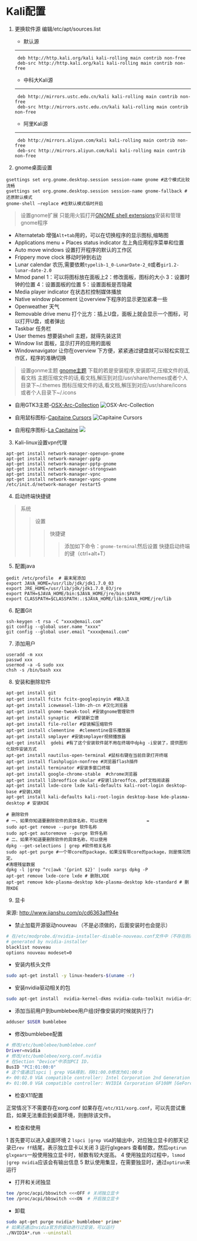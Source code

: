 # Kali配置

1. 更换软件源 编辑/etc/apt/sources.list

    - 默认源

    --- 
        deb http://http.kali.org/kali kali-rolling main contrib non-free
        deb-src http://http.kali.org/kali kali-rolling main contrib non-free

    - 中科大Kali源

    ---
        deb http://mirrors.ustc.edu.cn/kali kali-rolling main contrib non-free
        deb-src http://mirrors.ustc.edu.cn/kali kali-rolling main contrib non-free

    - 阿里Kali源

    ---
        deb http://mirrors.aliyun.com/kali kali-rolling main contrib non-free
        deb-src http://mirrors.aliyun.com/kali kali-rolling main contrib non-free

2. gnome桌面设置

```shell
gsettings set org.gnome.desktop.session session-name gnome #这个模式比较流畅
gsettings set org.gnome.desktop.session session-name gnome-fallback #还原默认模式
gnome-shell –replace #在默认模式临时开启
```

> 设置gnome扩展
> 只能用火狐打开[GNOME shell extensions](https://extensions.gnome.org)安装和管理gnome程序

- Alternatetab 增强`Alt+tab`用的，可以在切换程序的显示图标,缩略图
- Applications menu + Places status indicator 左上角应用程序菜单和位置
- Auto move windows 设置打开程序的默认的工作区
- Frippery move clock 移动时钟到右边
- Lunar calendar 农历,需要依赖`typelib-1_0-LunarDate-2_0`或者`gir1.2-lunar-date-2.0`
- Mmod panel 1：可以将图标放在面板上2：修改面板，图标的大小 3：设置时钟的位置 4：设置面板的位置 5：设置面板是否隐藏
- Media player indicator 在状态栏控制媒体播放
- Native window placement 让overview下程序的显示更加紧凑一些
- Openweather 天气
- Removable drive menu 打个比方：插上U盘，面板上就会显示一个图标，可以打开U盘，或者弹出
- Taskbar 任务栏
- User themes 想要装shell 主题，就得先装这货
- Window list 面板，显示打开的应用的面板
- Windownavigator 让你在overview 下方便，紧紧通过键盘就可以轻松实现工作区，程序的准确切换

> 设置gonme主题
> [gnome主题](https://www.gnome-look.org/)
> 下载的若是安装程序,安装即可,压缩文件的话,看文档
> 主题压缩文件的话,看文档,解压到对应/usr/share/themes或者个人目录下~/.themes
> 图标压缩文件的话,看文档,解压到对应/usr/share/icons或者个人目录下~/.icons

- 自用GTK3主题-[OSX-Arc-Collection](https://www.gnome-look.org/p/1167049/)
  ![OSX-Arc-Collection](https://cn.pling.com/img/5/9/0/2/287ff414e65c196dfa008ca4ffe2d76d6d35.png)

- 自用鼠标图标-[Capitaine Cursors](https://www.gnome-look.org/p/1148692/)
  ![Capitaine Cursors](https://cn.pling.com/img/9/7/a/5/84b855075d1e843ead31a9fdb98b437868df.png)
  
- 自用程序图标-[La Capitaine](https://www.gnome-look.org/p/1148695/)
  ![](https://cn.pling.com/img/7/1/f/4/bc749b8b5db82372db85825279c2049362c5.png)

3. Kali-linux设置vpn代理

```shell
apt-get install network-manager-openvpn-gnome
apt-get install network-manager-pptp
apt-get install network-manager-pptp-gnome
apt-get install network-manager-strongswan
apt-get install network-manager-vpnc
apt-get install network-manager-vpnc-gnome
/etc/init.d/network-manager restart5
```

4. 启动终端快捷键

> 系统
>> 设置
>>> 快捷键 
>>>>添加如下命令：`gnome-terminal`然后设置 快捷启动终端的键（ctrl+alt+T）

5. 配置java

```shell
gedit /etc/profile  # 最末尾添加
export JAVA_HOME=/usr/lib/jdk/jdk1.7.0_03
export JRE_HOME=/usr/lib/jdk/jdk1.7.0_03/jre 
export PATH=$JAVA_HOME/bin:$JAVA_HOME/jre/bin:$PATH  
export CLASSPATH=$CLASSPATH:.:$JAVA_HOME/lib:$JAVA_HOME/jre/lib
```

6. 配置Git

```shell
ssh-keygen -t rsa -C "xxxx@email.com"
git config --global user.name "xxxx"
git config --global user.email "xxxx@email.com"
```

7. 添加用户

```shell
useradd -m xxx
passwd xxx
usermod -a -G sudo xxx
chsh -s /bin/bash xxx
```

8. 安装和删除软件

```shell
apt-get install git
apt-get install fcitx fcitx-googlepinyin #输入法
apt-get install iceweasel-l10n-zh-cn #汉化浏览器
apt-get install gnome-tweak-tool #安装gnome管理软件
apt-get install synaptic  #安装新立德
apt-get install file-roller #安装解压缩软件
apt-get install clementine  #clementine音乐播放器
apt-get install smplayer #安装smplayer视频播放器
apt-get install  gdebi #有了这个安装软件就不用在终端中dpkg -i安装了，提供图形化软件安装方式
apt-get install nautilus-open-terminal #鼠标右键在当前目录打开终端
apt-get install flashplugin-nonfree #浏览器flash插件
apt-get install terminator #安装多窗口终端
apt-get install google-chrome-stable  #chrome浏览器
apt-get install libreoffice okular #安装libreoffce、pdf文档阅读器
apt-get install lxde-core lxde kali-defaults kali-root-login desktop-base #安装LXDE
apt-get install kali-defaults kali-root-login desktop-base kde-plasma-desktop # 安装KDE

# 删除软件
# 一、如果你知道要删除软件的具体名称，可以使用               =
sudo apt-get remove --purge 软件名称  
sudo apt-get autoremove --purge 软件名称 
# 二、如果不知道要删除软件的具体名称，可以使用
dpkg --get-selections | grep #软件相关名称
sudo apt-get purge #一个带core的package，如果没有带core的package，则是情况而定。
#清理残留数据
dpkg -l |grep ^rc|awk '{print $2}' |sudo xargs dpkg -P 
apt-get remove lxde-core lxde # 删除LXDE
apt-get remove kde-plasma-desktop kde-plasma-desktop kde-standard # 删除KDE
```

9. 显卡

来源: http://www.jianshu.com/p/cd6363aff94e

- 禁止加载开源驱动nouveau （不是必须做的，后面安装时也会提示）

```bash
# 在/etc/modprobe.d/nvidia-installer-disable-nouveau.conf文件中（不存在则新建）加入：
# generated by nvidia-installer
blacklist nouveau
options nouveau modeset=0
```

- 安装内核头文件

```bash
sudo apt-get install -y linux-headers-$(uname -r)
```

- 安装nvidia驱动相关的包

```bash
sudo apt-get install  nvidia-kernel-dkms nvidia-cuda-toolkit nvidia-driver
```

- 添加当前用户到bumblebee用户组(好像安装的时候就执行了)

```bash
adduser $USER bumblebee
```

- 修改bumblebee配置

```bash
# 修改/etc/bumblebee/bumblebee.conf
Driver=nvidia
# 修改/etc/bumblebee/xorg.conf.nvidia
# 在Section "Device"中添加PCI ID，
BusID "PCI:01:00:0"
# 这个值通过lspci | grep VGA得到，将01:00.0修改为01:00:0
#> 00:02.0 VGA compatible controller: Intel Corporation 2nd Generation Core Processor Family Integrated Graphics Controller (rev 09)
#> 01:00.0 VGA compatible controller: NVIDIA Corporation GF108M [GeForce GT 550M] (rev ff)
```

- 检查X11配置

正常情况下不需要存在xorg.conf
如果存在`/etc/X11/xorg.conf`，可以先尝试重启，如果无法重启到桌面环境，则删除该文件。

- 检查和使用

1 首先要可以进入桌面环境
2 `lspci |grep VGA`的输出中，对应独立显卡的那天记录已`rev ff`结尾，表示独立显卡以关闭
3 运行glxgears 查看帧数，然后`optirun glxgears`一般使用独立显卡时，帧数有较大提高。
4 使用独显的过程中，`lsmod |grep nvidia`应该会有输出信息
5 默认使用集显，在需要独显时，通过`optirun`来运行

- 打开和关闭独显

```bash
tee /proc/acpi/bbswitch <<<OFF # 关闭独立显卡
tee /proc/acpi/bbswitch <<<ON  # 开启独立显卡
```

- 卸载

```bash
sudo apt-get purge nvidia* bumblebee* prime*
# 如果还通过nvidia官方的驱动进行过安装，可以运行
./NVIDIA*.run --uninstall
```